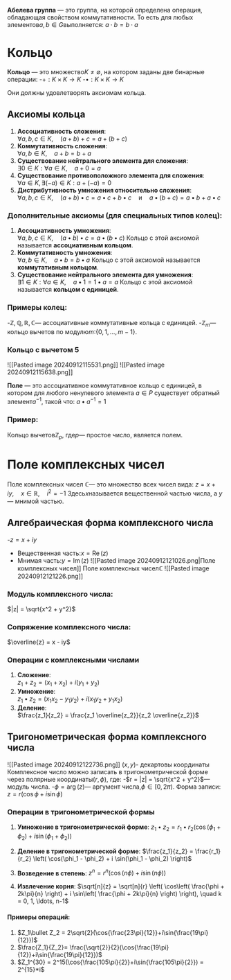 **Абелева группа** — это группа, на которой определена операция, обладающая свойством коммутативности. То есть для любых элементов$a, b \in G$выполняется:
$a \cdot b = b \cdot a$
# Кольцо

**Кольцо** — это множество$K \neq \emptyset$, на котором заданы две бинарные операции:
-$+ : K \times K \to K$
-$\bullet : K \times K \to K$

Они должны удовлетворять аксиомам кольца.
## Аксиомы кольца

1. **Ассоциативность сложения**:  
$\forall a, b, c \in K, \quad (a + b) + c = a + (b + c)$
2. **Коммутативность сложения**:  
$\forall a, b \in K, \quad a + b = b + a$
3. **Существование нейтрального элемента для сложения**:  
$\exists 0 \in K : \forall a \in K, \quad a + 0 = a$
4. **Существование противоположного элемента для сложения**:  
$\forall a \in K, \exists (-a) \in K : a + (-a) = 0$
5. **Дистрибутивность умножения относительно сложения**:  
$\forall a, b, c \in K, \quad (a + b) \bullet c = a \bullet c + b \bullet c \quad \text{и} \quad a \bullet (b + c) = a \bullet b + a \bullet c$

### Дополнительные аксиомы (для специальных типов колец):

1. **Ассоциативность умножения**:  
$\forall a, b, c \in K, \quad (a \bullet b) \bullet c = a \bullet (b \bullet c)$
   Кольцо с этой аксиомой называется **ассоциативным кольцом**.
2. **Коммутативность умножения**:  
$\forall a, b \in K, \quad a \bullet b = b \bullet a$
   Кольцо с этой аксиомой называется **коммутативным кольцом**.
3. **Существование нейтрального элемента для умножения**:  
$\exists 1 \in K : \forall a \in K, \quad a \bullet 1 = 1 \bullet a = a$
   Кольцо с этой аксиомой называется **кольцом с единицей**.

### Примеры колец:
-$\mathbb{Z}, \mathbb{Q}, \mathbb{R}, \mathbb{C}$— ассоциативные коммутативные кольца с единицей.
-$\mathbb{Z}_m$— кольцо вычетов по модулю$m$:$\{0, 1, \ldots, m-1\}$.
### Кольцо с вычетом 5
![[Pasted image 20240912115531.png]]
![[Pasted image 20240912115638.png]]

**Поле** — это ассоциативное коммутативное кольцо с единицей, в котором для любого ненулевого элемента $a \in P$ существует обратный элемент$a^{-1}$, такой что:
$a \bullet a^{-1} = 1$

### Пример:
Кольцо вычетов$\mathbb{Z}_p$, где$p$— простое число, является полем.
# Поле комплексных чисел

Поле комплексных чисел $\mathbb{C}$— это множество всех чисел вида:
$z = x + iy, \quad x \in \mathbb{R}, \quad i^2 = -1$
Здесь$x$называется вещественной частью числа, а $y$— мнимой частью.
## Алгебраическая форма комплексного числа
-$z = x + iy$
- Вещественная часть:$x = \operatorname{Re}(z)$
- Мнимая часть:$y = \operatorname{Im}(z)$
![[Pasted image 20240912121026.png|Поле комплексных чисел]]
Поле комплексных чисел$\mathbb{C}$
![[Pasted image 20240912121226.png]]
### Модуль комплексного числа:
$|z| = \sqrt{x^2 + y^2}$
### Сопряжение комплексного числа:
$\overline{z} = x - iy$
### Операции с комплексными числами
1. **Сложение**:  
 $z_1 + z_2 = (x_1 + x_2) + i(y_1 + y_2)$
2. **Умножение**:  
 $z_1 \bullet z_2 = (x_1 x_2 - y_1 y_2) + i(x_1 y_2 + y_1 x_2)$
3. **Деление**:  
 $\frac{z_1}{z_2} = \frac{z_1 \overline{z_2}}{z_2 \overline{z_2}}$

## Тригонометрическая форма комплексного числа
![[Pasted image 20240912122736.png]]
$(x,y)$- декартовы координаты
Комплексное число можно записать в тригонометрической форме через полярные координаты$(r, \phi)$, где:
-$r = |z| = \sqrt{x^2 + y^2}$— модуль числа.
-$\phi = \arg(z)$— аргумент числа,$\phi \in [0, 2\pi)$.
Форма записи:
$z = r(\cos \phi + i \sin \phi)$

### Операции в тригонометрической формы
1. **Умножение в тригонометрической форме**:
  $z_1 \bullet z_2 = r_1 \bullet r_2 \left( \cos(\phi_1 + \phi_2) + i \sin(\phi_1 + \phi_2) \right)$

2. **Деление в тригонометрической форме**:
  $\frac{z_1}{z_2} = \frac{r_1}{r_2} \left( \cos(\phi_1 - \phi_2) + i \sin(\phi_1 - \phi_2) \right)$

3. **Возведение в степень**:
  $z^n = r^n \left( \cos(n \phi) + i \sin(n \phi) \right)$

4. **Извлечение корня**:
  $\sqrt[n]{z} = \sqrt[n]{r} \left( \cos\left( \frac{\phi + 2k\pi}{n} \right) + i \sin\left( \frac{\phi + 2k\pi}{n} \right) \right), \quad k = 0, 1, \ldots, n-1$

#### Примеры операций:
1) $Z_1\bullet Z_2 = 2\sqrt{2}(\cos{\frac{23\pi}{12}}+i\sin{\frac{19\pi}{12}})$ 
2) $\frac{Z_1}{Z_2}= \frac{\sqrt{2}}{2}(\cos{\frac{19\pi}{12}}+i\sin{\frac{19\pi}{12}})$ 
3) $Z_1^{30} = 2^15(\cos{\frac{105\pi}{2}}+i\sin{\frac{105\pi}{2}}) = 2^{15}*i$

